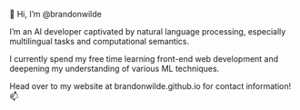 👋 Hi, I’m @brandonwilde

I’m an AI developer captivated by natural language processing, especially multilingual tasks and computational semantics.

I currently spend my free time learning front-end web development and deepening my understanding of various ML techniques.

Head over to my website at brandonwilde.github.io for contact information! 📫

<!---
brandonwilde/brandonwilde is a ✨ special ✨ repository because its `README.md` (this file) appears on your GitHub profile.
You can click the Preview link to take a look at your changes.
--->
